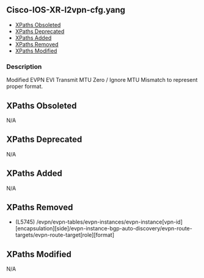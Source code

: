 ## Cisco-IOS-XR-l2vpn-cfg.yang

- [XPaths Obsoleted](#xpaths-obsoleted)
- [XPaths Deprecated](#xpaths-deprecated)
- [XPaths Added](#xpaths-added)
- [XPaths Removed](#xpaths-removed)
- [XPaths Modified](#xpaths-modified)

### Description

Modified EVPN EVI Transmit MTU Zero / Ignore MTU Mismatch to represent proper format.

## XPaths Obsoleted

N/A

## XPaths Deprecated

N/A

## XPaths Added

N/A

## XPaths Removed

- (L5745)	/evpn/evpn-tables/evpn-instances/evpn-instance[vpn-id][encapsulation][side]/evpn-instance-bgp-auto-discovery/evpn-route-targets/evpn-route-target[role][format]

## XPaths Modified

N/A

